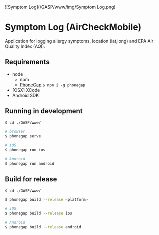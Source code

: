 ![Symptom Log](/GASP/www/img/Symptom Log.png)

# Symptom Log (AirCheckMobile)

Application for logging allergy symptoms, location (lat,long) and EPA Air Quality Index (AQI).

## Requirements

- node
    + npm
    + [PhoneGap](http://phonegap.com/) `$ npm i -g phonegap`
- [OSX] XCode
- Android SDK

## Running in development

```bash
$ cd ./GASP/www/

# browser
$ phonegap serve

# iOS
$ phonegap run ios

# Android
$ phonegap run android
```

## Build for release

```bash
$ cd ./GASP/www/

$ phonegap build --release <platform>

# iOS
$ phonegap build --release ios

# Android
$ phonegap build --release android
```
